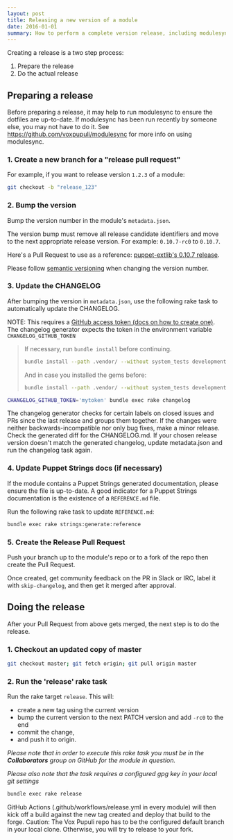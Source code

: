 ```yaml
---
layout: post
title: Releasing a new version of a module
date: 2016-01-01
summary: How to perform a complete version release, including modulesync and publication.
---
```


Creating a release is a two step process:
1. Prepare the release
2. Do the actual release

## Preparing a release

Before preparing a release, it may help to run modulesync to ensure the
dotfiles are up-to-date. If modulesync has been run recently by someone else,
you may not have to do it. See https://github.com/voxpupuli/modulesync for more
info on using modulesync.

### 1. Create a new branch for a "release pull request"

For example, if you want to release version `1.2.3` of a module:
```bash
git checkout -b "release_123"
```

### 2. Bump the version

Bump the version number in the module's `metadata.json`.

The version bump must remove all release candidate identifiers and move to the
next appropriate release version. For example: `0.10.7-rc0` to `0.10.7`.

Here's a Pull Request to use as a reference:
[puppet-extlib's 0.10.7 release](https://github.com/voxpupuli/puppet-extlib/pull/43).

Please follow [semantic versioning](http://semver.org/) when changing the
version number.

### 3. Update the CHANGELOG

After bumping the version in `metadata.json`, use the following rake task to
automatically update the CHANGELOG.

NOTE: This requires a [GitHub access token (docs on how to create
one)](https://help.github.com/en/github/authenticating-to-github/creating-a-personal-access-token-for-the-command-line).
The changelog generator expects the token in the environment variable
`CHANGELOG_GITHUB_TOKEN`

> If necessary, run `bundle install` before continuing.
> ```bash
> bundle install --path .vendor/ --without system_tests development
> ```
>
> And in case you installed the gems before:
> ```bash
> bundle install --path .vendor/ --without system_tests development; bundle update; bundle clean
> ```

```bash
CHANGELOG_GITHUB_TOKEN='mytoken' bundle exec rake changelog
```

The changelog generator checks for certain labels on closed issues and PRs
since the last release and groups them together. If the changes were neither
backwards-incompatible nor only bug fixes, make a minor release. Check the
generated diff for the CHANGELOG.md. If your chosen release version doesn't
match the generated changelog, update metadata.json and run the changelog task
again.

### 4. Update Puppet Strings docs (if necessary)

If the module contains a Puppet Strings generated documentation, please
ensure the file is up-to-date. A good indicator for a Puppet Strings
documentation is the existence of a `REFERENCE.md` file.

Run the following rake task to update `REFERENCE.md`:

```bash
bundle exec rake strings:generate:reference
```

### 5. Create the Release Pull Request

Push your branch up to the module's repo or to a fork of the repo then create
the Pull Request.

Once created, get community feedback on the PR in Slack or IRC, label it with
`skip-changelog`, and then get it merged after approval.

## Doing the release

After your Pull Request from above gets merged, the next step is to do the
release.

### 1. Checkout an updated copy of master

```bash
git checkout master; git fetch origin; git pull origin master
```

### 2. Run the 'release' rake task

Run the rake target `release`. This will:

* create a new tag using the current version
* bump the current version to the next PATCH version and add `-rc0` to the end
* commit the change,
* and push it to origin.

*Please note that in order to execute this rake task you must be in the __Collaborators__ group on GitHub for the module in question.*

*Please also note that the task requires a configured gpg key in your local git settings*

```bash
bundle exec rake release
```

GitHub Actions (.github/workflows/release.yml in every module) will then kick
off a build against the new tag created and deploy that build to the forge.
Caution: The Vox Pupuli repo has to be the configured default branch in your
local clone. Otherwise, you will try to release to your fork.
